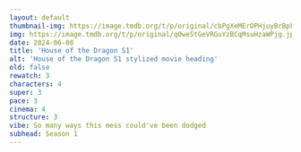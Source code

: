 ```yaml
---
layout: default
thumbnail-img: https://image.tmdb.org/t/p/original/cbPgXeMErOPHjuyBrBpkzu0NL13.png
img: https://image.tmdb.org/t/p/original/q0weStGeVRGuYzBCqMsuHzaWPjg.jpg
date: 2024-06-08
title: 'House of the Dragon S1'
alt: 'House of the Dragon S1 stylized movie heading'
old: false
rewatch: 3
characters: 4
super: 3
pace: 3
cinema: 4
structure: 3
vibe: So many ways this mess could've been dodged
subhead: Season 1
---
```

